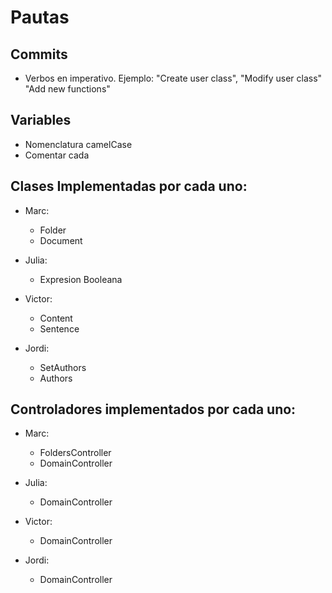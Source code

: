 # Pautas
## Commits
- Verbos en imperativo. Ejemplo: "Create user class", "Modify user class" "Add new functions"

## Variables
- Nomenclatura camelCase
- Comentar cada

## Clases Implementadas por cada uno:
- Marc:
  - Folder
  - Document
  
- Julia: 
  - Expresion Booleana
  
- Victor: 
  - Content 
  - Sentence
  
- Jordi:
  - SetAuthors
  - Authors

## Controladores implementados por cada uno:

- Marc: 
  - FoldersController
  - DomainController
  
- Julia:
  - DomainController

- Victor:
  - DomainController
  
- Jordi:
  - DomainController